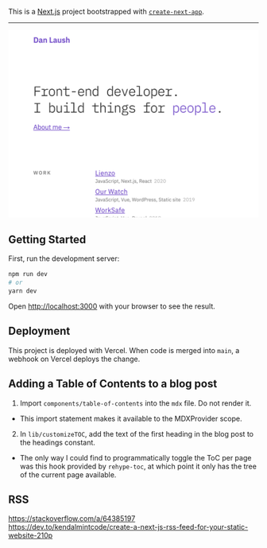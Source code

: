 This is a [Next.js](https://nextjs.org/) project bootstrapped with [`create-next-app`](https://github.com/vercel/next.js/tree/canary/packages/create-next-app).

---

![Screenshot](./docs/screenshot.png)

## Getting Started

First, run the development server:

```bash
npm run dev
# or
yarn dev
```

Open [http://localhost:3000](http://localhost:3000) with your browser to see the result.

## Deployment

This project is deployed with Vercel. When code is merged into `main`, a webhook on Vercel deploys the change.

## Adding a Table of Contents to a blog post

1. Import `components/table-of-contents` into the `mdx` file. Do not render it.
  - This import statement makes it available to the MDXProvider scope.
2. In `lib/customizeTOC`, add the text of the first heading in the blog post to the headings constant.
  - The only way I could find to programmatically toggle the ToC per page was this hook provided by `rehype-toc`, at which point it only has the tree of the current page available.

## RSS

https://stackoverflow.com/a/64385197
https://dev.to/kendalmintcode/create-a-next-js-rss-feed-for-your-static-website-210p